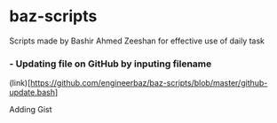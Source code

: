# baz-scripts
Scripts made by Bashir Ahmed Zeeshan for effective use of daily task

### - Updating file on GitHub by inputing filename 
(link)[https://github.com/engineerbaz/baz-scripts/blob/master/github-update.bash]


Adding Gist
<script src="https://gist.github.com/engineerbaz/47bce389a71847919567b70a47eddd3f.js"></script>
